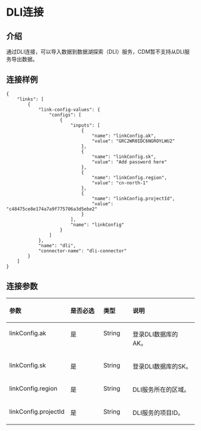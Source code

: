 # DLI连接<a name="dgc_02_0277"></a>

## 介绍<a name="zh-cn_topic_0108272810_section621837"></a>

通过DLI连接，可以导入数据到数据湖探索（DLI）服务，CDM暂不支持从DLI服务导出数据。

## 连接样例<a name="zh-cn_topic_0108272810_section6163607716523"></a>

```
{
    "links": [
        {
            "link-config-values": {
                "configs": [
                    {
                        "inputs": [
                            {
                                "name": "linkConfig.ak",
                                "value": "GRC2WR0IDC6NGROYLWU2"
                            },
                            {
                                "name": "linkConfig.sk",
                                "value": "Add password here"
                            },
                            {
                                "name": "linkConfig.region",
                                "value": "cn-north-1"
                            },
                            {
                                "name": "linkConfig.projectId",
                                "value": "c48475ce8e174a7a9f775706a3d5ebe2"
                            }
                        ],
                        "name": "linkConfig"
                    }
                ]
            },
            "name": "dli",
            "connector-name": "dli-connector"
        }
    ]
}
```

## 连接参数<a name="zh-cn_topic_0108272810_section5035508012043"></a>

<a name="zh-cn_topic_0108272810_table13922888141527"></a>
<table><thead align="left"><tr id="zh-cn_topic_0108272810_row229143141527"><th class="cellrowborder" valign="top" width="20.03%" id="mcps1.1.5.1.1"><p id="zh-cn_topic_0108272810_p66756185141527"><a name="zh-cn_topic_0108272810_p66756185141527"></a><a name="zh-cn_topic_0108272810_p66756185141527"></a>参数</p>
</th>
<th class="cellrowborder" valign="top" width="21.099999999999998%" id="mcps1.1.5.1.2"><p id="zh-cn_topic_0108272810_p38541938141527"><a name="zh-cn_topic_0108272810_p38541938141527"></a><a name="zh-cn_topic_0108272810_p38541938141527"></a>是否必选</p>
</th>
<th class="cellrowborder" valign="top" width="16.669999999999998%" id="mcps1.1.5.1.3"><p id="zh-cn_topic_0108272810_p34889279141527"><a name="zh-cn_topic_0108272810_p34889279141527"></a><a name="zh-cn_topic_0108272810_p34889279141527"></a>类型</p>
</th>
<th class="cellrowborder" valign="top" width="42.199999999999996%" id="mcps1.1.5.1.4"><p id="zh-cn_topic_0108272810_p7459369141527"><a name="zh-cn_topic_0108272810_p7459369141527"></a><a name="zh-cn_topic_0108272810_p7459369141527"></a>说明</p>
</th>
</tr>
</thead>
<tbody><tr id="zh-cn_topic_0108272810_row2725489141730"><td class="cellrowborder" valign="top" width="20.03%" headers="mcps1.1.5.1.1 "><p id="zh-cn_topic_0108272810_p19149122318018"><a name="zh-cn_topic_0108272810_p19149122318018"></a><a name="zh-cn_topic_0108272810_p19149122318018"></a>linkConfig.ak</p>
</td>
<td class="cellrowborder" valign="top" width="21.099999999999998%" headers="mcps1.1.5.1.2 "><p id="zh-cn_topic_0108272810_p17149182317017"><a name="zh-cn_topic_0108272810_p17149182317017"></a><a name="zh-cn_topic_0108272810_p17149182317017"></a>是</p>
</td>
<td class="cellrowborder" valign="top" width="16.669999999999998%" headers="mcps1.1.5.1.3 "><p id="zh-cn_topic_0108272810_p26544197141730"><a name="zh-cn_topic_0108272810_p26544197141730"></a><a name="zh-cn_topic_0108272810_p26544197141730"></a>String</p>
</td>
<td class="cellrowborder" valign="top" width="42.199999999999996%" headers="mcps1.1.5.1.4 "><p id="zh-cn_topic_0108272810_p181471423104"><a name="zh-cn_topic_0108272810_p181471423104"></a><a name="zh-cn_topic_0108272810_p181471423104"></a>登录DLI数据库的AK。</p>
</td>
</tr>
<tr id="zh-cn_topic_0108272810_row53856530141730"><td class="cellrowborder" valign="top" width="20.03%" headers="mcps1.1.5.1.1 "><p id="zh-cn_topic_0108272810_p2014610231007"><a name="zh-cn_topic_0108272810_p2014610231007"></a><a name="zh-cn_topic_0108272810_p2014610231007"></a>linkConfig.sk</p>
</td>
<td class="cellrowborder" valign="top" width="21.099999999999998%" headers="mcps1.1.5.1.2 "><p id="zh-cn_topic_0108272810_p7145162319012"><a name="zh-cn_topic_0108272810_p7145162319012"></a><a name="zh-cn_topic_0108272810_p7145162319012"></a>是</p>
</td>
<td class="cellrowborder" valign="top" width="16.669999999999998%" headers="mcps1.1.5.1.3 "><p id="zh-cn_topic_0108272810_p1118311915475"><a name="zh-cn_topic_0108272810_p1118311915475"></a><a name="zh-cn_topic_0108272810_p1118311915475"></a>String</p>
</td>
<td class="cellrowborder" valign="top" width="42.199999999999996%" headers="mcps1.1.5.1.4 "><p id="zh-cn_topic_0108272810_p5143112316010"><a name="zh-cn_topic_0108272810_p5143112316010"></a><a name="zh-cn_topic_0108272810_p5143112316010"></a>登录DLI数据库的SK。</p>
</td>
</tr>
<tr id="zh-cn_topic_0108272810_row1563612597453"><td class="cellrowborder" valign="top" width="20.03%" headers="mcps1.1.5.1.1 "><p id="zh-cn_topic_0108272810_p86361859104514"><a name="zh-cn_topic_0108272810_p86361859104514"></a><a name="zh-cn_topic_0108272810_p86361859104514"></a>linkConfig.region</p>
</td>
<td class="cellrowborder" valign="top" width="21.099999999999998%" headers="mcps1.1.5.1.2 "><p id="zh-cn_topic_0108272810_p36368596454"><a name="zh-cn_topic_0108272810_p36368596454"></a><a name="zh-cn_topic_0108272810_p36368596454"></a>是</p>
</td>
<td class="cellrowborder" valign="top" width="16.669999999999998%" headers="mcps1.1.5.1.3 "><p id="zh-cn_topic_0108272810_p1616132054716"><a name="zh-cn_topic_0108272810_p1616132054716"></a><a name="zh-cn_topic_0108272810_p1616132054716"></a>String</p>
</td>
<td class="cellrowborder" valign="top" width="42.199999999999996%" headers="mcps1.1.5.1.4 "><p id="zh-cn_topic_0108272810_p12636155914459"><a name="zh-cn_topic_0108272810_p12636155914459"></a><a name="zh-cn_topic_0108272810_p12636155914459"></a>DLI服务所在的区域。</p>
</td>
</tr>
<tr id="zh-cn_topic_0108272810_row13756414611"><td class="cellrowborder" valign="top" width="20.03%" headers="mcps1.1.5.1.1 "><p id="zh-cn_topic_0108272810_p53763418465"><a name="zh-cn_topic_0108272810_p53763418465"></a><a name="zh-cn_topic_0108272810_p53763418465"></a>linkConfig.projectId</p>
</td>
<td class="cellrowborder" valign="top" width="21.099999999999998%" headers="mcps1.1.5.1.2 "><p id="zh-cn_topic_0108272810_p6376644466"><a name="zh-cn_topic_0108272810_p6376644466"></a><a name="zh-cn_topic_0108272810_p6376644466"></a>是</p>
</td>
<td class="cellrowborder" valign="top" width="16.669999999999998%" headers="mcps1.1.5.1.3 "><p id="zh-cn_topic_0108272810_p118111202475"><a name="zh-cn_topic_0108272810_p118111202475"></a><a name="zh-cn_topic_0108272810_p118111202475"></a>String</p>
</td>
<td class="cellrowborder" valign="top" width="42.199999999999996%" headers="mcps1.1.5.1.4 "><p id="zh-cn_topic_0108272810_p1637616424613"><a name="zh-cn_topic_0108272810_p1637616424613"></a><a name="zh-cn_topic_0108272810_p1637616424613"></a>DLI服务的项目ID。</p>
</td>
</tr>
</tbody>
</table>

